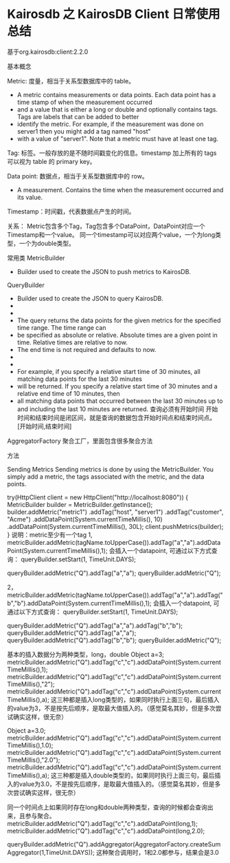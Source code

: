 # Kairosdb 之 KairosDB Client 日常使用总结
基于org.kairosdb:client:2.2.0

基本概念

Metric:  度量，相当于关系型数据库中的 table。

 * A metric contains measurements or data points. Each data point has a time stamp of when the measurement occurred
 * and a value that is either a long or double and optionally contains tags. Tags are labels that can be added to better
 * identify the metric. For example, if the measurement was done on server1 then you might add a tag named "host"
 * with a value of "server1". Note that a metric must have at least one tag.

Tag:  标签。一般存放的是不随时间戳变化的信息。timestamp 加上所有的 tags 可以视为 table 的 primary key。

Data point:  数据点，相当于关系型数据库中的 row。
* A measurement. Contains the time when the measurement occurred and its value.

Timestamp：时间戳，代表数据点产生的时间。

关系：
Metric包含多个Tag，Tag包含多个DataPoint，DataPoint对应一个Timestamp和一个value。
同一个timestamp可以对应两个value，一个为long类型，一个为double类型。

常用类
MetricBuilder
* Builder used to create the JSON to push metrics to KairosDB.

QueryBuilder
 * Builder used to create the JSON to query KairosDB.
 * <br>
 * <br>
 * The query returns the data points for the given metrics for the specified time range. The time range can
 * be specified as absolute or relative. Absolute times are a given point in time. Relative times are relative to now.
 * The end time is not required and defaults to now.
 * <br>
 * <br>
 * For example, if you specify a relative start time of 30 minutes, all matching data points for the last 30 minutes
 * will be returned. If you specify a relative start time of 30 minutes and a relative end time of 10 minutes, then
 * all matching data points that occurred between the last 30 minutes up to and including the last 10 minutes are returned.
 查询必须有开始时间
 开始时间和结束时间是闭区间，就是查询的数据包含开始时间点和结束时间点。
 [开始时间,结束时间]


AggregatorFactory
聚合工厂，里面包含很多聚合方法

方法

Sending Metrics
Sending metrics is done by using the MetricBuilder. You simply add a metric, the tags associated with the metric, and the data points.

try(HttpClient client = new HttpClient("http://localhost:8080"))
{
	MetricBuilder builder = MetricBuilder.getInstance();
	builder.addMetric("metric1")
			.addTag("host", "server1")
			.addTag("customer", "Acme")
			.addDataPoint(System.currentTimeMillis(), 10)
			.addDataPoint(System.currentTimeMillis(), 30L);
	client.pushMetrics(builder);
}
说明：metric至少有一个tag
1,
metricBuilder.addMetric(tagName.toUpperCase()).addTag("a","a").addDataPoint(System.currentTimeMillis(),1);
会插入一个datapoint,
可通过以下方式查询：
queryBuilder.setStart(1, TimeUnit.DAYS);

queryBuilder.addMetric("Q").addTag("a","a");
queryBuilder.addMetric("Q");

2，
metricBuilder.addMetric(tagName.toUpperCase()).addTag("a","a").addTag("b","b").addDataPoint(System.currentTimeMillis(),1);
会插入一个datapoint,
可通过以下方式查询：
queryBuilder.setStart(1, TimeUnit.DAYS);

queryBuilder.addMetric("Q").addTag("a","a").addTag("b","b");
queryBuilder.addMetric("Q").addTag("a","a");
queryBuilder.addMetric("Q").addTag("b","b");
queryBuilder.addMetric("Q");

基本的插入数据分为两种类型，long，double
Object a=3;
metricBuilder.addMetric("Q").addTag("c","c").addDataPoint(System.currentTimeMillis(),1);
metricBuilder.addMetric("Q").addTag("c","c").addDataPoint(System.currentTimeMillis(),"2");
metricBuilder.addMetric("Q").addTag("c","c").addDataPoint(System.currentTimeMillis(),a);
这三种都是插入long类型的，如果同时执行上面三句，最后插入的value为3，不是按先后顺序，是取最大值插入的。（感觉莫名其妙，但是多次尝试确实这样，很无奈）

Object a=3.0;
metricBuilder.addMetric("Q").addTag("c","c").addDataPoint(System.currentTimeMillis(),1.0);
metricBuilder.addMetric("Q").addTag("c","c").addDataPoint(System.currentTimeMillis(),"2.0");
metricBuilder.addMetric("Q").addTag("c","c").addDataPoint(System.currentTimeMillis(),a);
这三种都是插入double类型的，如果同时执行上面三句，最后插入的value为3.0，不是按先后顺序，是取最大值插入的。（感觉莫名其妙，但是多次尝试确实这样，很无奈）


同一个时间点上如果同时存在long和double两种类型，查询的时候都会查询出来，且参与聚合。
metricBuilder.addMetric("Q").addTag("c","c").addDataPoint(long,1);
metricBuilder.addMetric("Q").addTag("c","c").addDataPoint(long,2.0);

queryBuilder.addMetric("Q").addAggregator(AggregatorFactory.createSumAggregator(1,TimeUnit.DAYS));
这种聚合调用时，1和2.0都参与，结果会是3.0




































